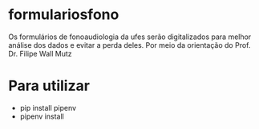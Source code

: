 # formulariosfono
Os formulários de fonoaudiologia da ufes serão digitalizados para melhor análise dos dados e evitar a perda deles. 
Por meio da orientação do Prof. Dr. Filipe Wall Mutz 


# Para utilizar
- pip install pipenv 
- pipenv install